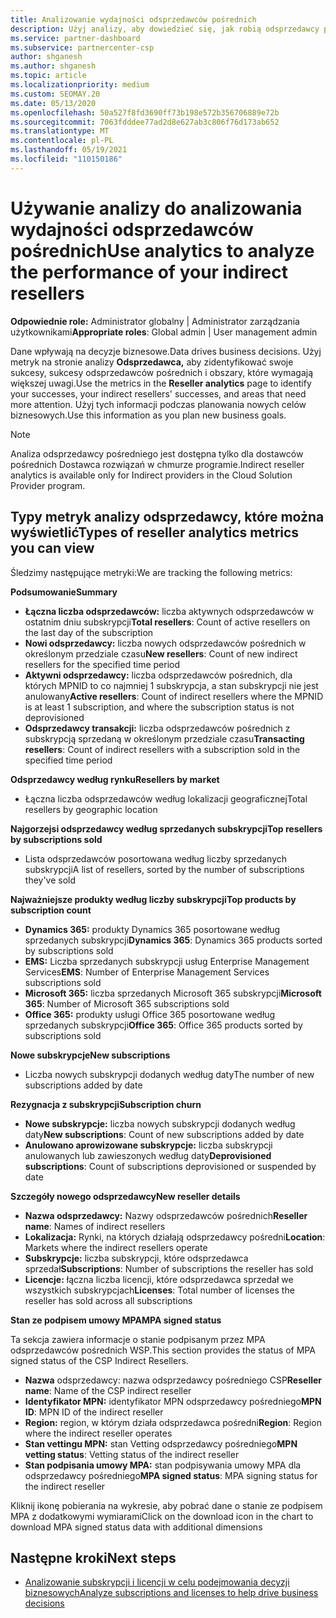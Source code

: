 ```yaml
---
title: Analizowanie wydajności odsprzedawców pośrednich
description: Użyj analizy, aby dowiedzieć się, jak robią odsprzedawcy pośredni, zarówno ich sukcesy, jak i obszary, które mogą wymagać większej uwagi.
ms.service: partner-dashboard
ms.subservice: partnercenter-csp
author: shganesh
ms.author: shganesh
ms.topic: article
ms.localizationpriority: medium
ms.custom: SEOMAY.20
ms.date: 05/13/2020
ms.openlocfilehash: 50a527f8fd3690ff73b198e572b356706889e72b
ms.sourcegitcommit: 7063fdddee77ad2d8e627ab3c806f76d173ab652
ms.translationtype: MT
ms.contentlocale: pl-PL
ms.lasthandoff: 05/19/2021
ms.locfileid: "110150186"
---
```

# <a name="use-analytics-to-analyze-the-performance-of-your-indirect-resellers"></a><span data-ttu-id="0f146-103">Używanie analizy do analizowania wydajności odsprzedawców pośrednich</span><span class="sxs-lookup"><span data-stu-id="0f146-103">Use analytics to analyze the performance of your indirect resellers</span></span>

<span data-ttu-id="0f146-104">**Odpowiednie role:** Administrator globalny | Administrator zarządzania użytkownikami</span><span class="sxs-lookup"><span data-stu-id="0f146-104">**Appropriate roles**: Global admin | User management admin</span></span>


<span data-ttu-id="0f146-105">Dane wpływają na decyzje biznesowe.</span><span class="sxs-lookup"><span data-stu-id="0f146-105">Data drives business decisions.</span></span> <span data-ttu-id="0f146-106">Użyj metryk na stronie analizy **Odsprzedawca,** aby zidentyfikować swoje sukcesy, sukcesy odsprzedawców pośrednich i obszary, które wymagają większej uwagi.</span><span class="sxs-lookup"><span data-stu-id="0f146-106">Use the metrics in the **Reseller analytics** page to identify your successes, your indirect resellers' successes, and areas that need more attention.</span></span> <span data-ttu-id="0f146-107">Użyj tych informacji podczas planowania nowych celów biznesowych.</span><span class="sxs-lookup"><span data-stu-id="0f146-107">Use this information as you plan new business goals.</span></span>

> [!NOTE]
> <span data-ttu-id="0f146-108">Analiza odsprzedawcy pośredniego jest dostępna tylko dla dostawców pośrednich Dostawca rozwiązań w chmurze programie.</span><span class="sxs-lookup"><span data-stu-id="0f146-108">Indirect reseller analytics is available only for Indirect providers in the Cloud Solution Provider program.</span></span>

## <a name="types-of-reseller-analytics-metrics-you-can-view"></a><span data-ttu-id="0f146-109">Typy metryk analizy odsprzedawcy, które można wyświetlić</span><span class="sxs-lookup"><span data-stu-id="0f146-109">Types of reseller analytics metrics you can view</span></span>

<span data-ttu-id="0f146-110">Śledzimy następujące metryki:</span><span class="sxs-lookup"><span data-stu-id="0f146-110">We are tracking the following metrics:</span></span>

<span data-ttu-id="0f146-111">**Podsumowanie**</span><span class="sxs-lookup"><span data-stu-id="0f146-111">**Summary**</span></span>  
 - <span data-ttu-id="0f146-112">**Łączna liczba odsprzedawców:** liczba aktywnych odsprzedawców w ostatnim dniu subskrypcji</span><span class="sxs-lookup"><span data-stu-id="0f146-112">**Total resellers**: Count of active resellers on the last day of the subscription</span></span>  
 - <span data-ttu-id="0f146-113">**Nowi odsprzedawcy:** liczba nowych odsprzedawców pośrednich w określonym przedziale czasu</span><span class="sxs-lookup"><span data-stu-id="0f146-113">**New resellers**: Count of new indirect resellers for the specified time period</span></span>  
 - <span data-ttu-id="0f146-114">**Aktywni odsprzedawcy:** liczba odsprzedawców pośrednich, dla których MPNID to co najmniej 1 subskrypcja, a stan subskrypcji nie jest anulowany</span><span class="sxs-lookup"><span data-stu-id="0f146-114">**Active resellers**: Count of indirect resellers where the MPNID is at least 1 subscription, and where the subscription status is not deprovisioned</span></span>  
 - <span data-ttu-id="0f146-115">**Odsprzedawcy transakcji:** liczba odsprzedawców pośrednich z subskrypcją sprzedaną w określonym przedziale czasu</span><span class="sxs-lookup"><span data-stu-id="0f146-115">**Transacting resellers**: Count of indirect resellers with a subscription sold in the specified time period</span></span>  

<span data-ttu-id="0f146-116">**Odsprzedawcy według rynku**</span><span class="sxs-lookup"><span data-stu-id="0f146-116">**Resellers by market**</span></span>  
 - <span data-ttu-id="0f146-117">Łączna liczba odsprzedawców według lokalizacji geograficznej</span><span class="sxs-lookup"><span data-stu-id="0f146-117">Total resellers by geographic location</span></span>  

<span data-ttu-id="0f146-118">**Najgorzejsi odsprzedawcy według sprzedanych subskrypcji**</span><span class="sxs-lookup"><span data-stu-id="0f146-118">**Top resellers by subscriptions sold**</span></span>
 - <span data-ttu-id="0f146-119">Lista odsprzedawców posortowana według liczby sprzedanych subskrypcji</span><span class="sxs-lookup"><span data-stu-id="0f146-119">A list of resellers, sorted by the number of subscriptions they've sold</span></span>  

<span data-ttu-id="0f146-120">**Najważniejsze produkty według liczby subskrypcji**</span><span class="sxs-lookup"><span data-stu-id="0f146-120">**Top products by subscription count**</span></span>  
 - <span data-ttu-id="0f146-121">**Dynamics 365:** produkty Dynamics 365 posortowane według sprzedanych subskrypcji</span><span class="sxs-lookup"><span data-stu-id="0f146-121">**Dynamics 365**: Dynamics 365 products sorted by subscriptions sold</span></span>  
 - <span data-ttu-id="0f146-122">**EMS:** Liczba sprzedanych subskrypcji usług Enterprise Management Services</span><span class="sxs-lookup"><span data-stu-id="0f146-122">**EMS**: Number of Enterprise Management Services subscriptions sold</span></span>  
 - <span data-ttu-id="0f146-123">**Microsoft 365:** liczba sprzedanych Microsoft 365 subskrypcji</span><span class="sxs-lookup"><span data-stu-id="0f146-123">**Microsoft 365**: Number of Microsoft 365 subscriptions sold</span></span>  
 - <span data-ttu-id="0f146-124">**Office 365:** produkty usługi Office 365 posortowane według sprzedanych subskrypcji</span><span class="sxs-lookup"><span data-stu-id="0f146-124">**Office 365**: Office 365 products sorted by subscriptions sold</span></span>  

<span data-ttu-id="0f146-125">**Nowe subskrypcje**</span><span class="sxs-lookup"><span data-stu-id="0f146-125">**New subscriptions**</span></span>  
 - <span data-ttu-id="0f146-126">Liczba nowych subskrypcji dodanych według daty</span><span class="sxs-lookup"><span data-stu-id="0f146-126">The number of new subscriptions added by date</span></span>  

<span data-ttu-id="0f146-127">**Rezygnacja z subskrypcji**</span><span class="sxs-lookup"><span data-stu-id="0f146-127">**Subscription churn**</span></span>  
 - <span data-ttu-id="0f146-128">**Nowe subskrypcje:** liczba nowych subskrypcji dodanych według daty</span><span class="sxs-lookup"><span data-stu-id="0f146-128">**New subscriptions**: Count of new subscriptions added by date</span></span>  
 - <span data-ttu-id="0f146-129">**Anulowano aprowizowane subskrypcje:** liczba subskrypcji anulowanych lub zawieszonych według daty</span><span class="sxs-lookup"><span data-stu-id="0f146-129">**Deprovisioned subscriptions**: Count of subscriptions deprovisioned or suspended by date</span></span>  

<span data-ttu-id="0f146-130">**Szczegóły nowego odsprzedawcy**</span><span class="sxs-lookup"><span data-stu-id="0f146-130">**New reseller details**</span></span>  
 - <span data-ttu-id="0f146-131">**Nazwa odsprzedawcy:** Nazwy odsprzedawców pośrednich</span><span class="sxs-lookup"><span data-stu-id="0f146-131">**Reseller name**: Names of indirect resellers</span></span>  
 - <span data-ttu-id="0f146-132">**Lokalizacja:** Rynki, na których działają odsprzedawcy pośredni</span><span class="sxs-lookup"><span data-stu-id="0f146-132">**Location**: Markets where the indirect resellers operate</span></span>  
 - <span data-ttu-id="0f146-133">**Subskrypcje:** liczba subskrypcji, które odsprzedawca sprzedał</span><span class="sxs-lookup"><span data-stu-id="0f146-133">**Subscriptions**: Number of subscriptions the reseller has sold</span></span>  
 - <span data-ttu-id="0f146-134">**Licencje:** łączna liczba licencji, które odsprzedawca sprzedał we wszystkich subskrypcjach</span><span class="sxs-lookup"><span data-stu-id="0f146-134">**Licenses**: Total number of licenses the reseller has sold across all subscriptions</span></span>  

<span data-ttu-id="0f146-135">**Stan ze podpisem umowy MPA**</span><span class="sxs-lookup"><span data-stu-id="0f146-135">**MPA signed status**</span></span>

<span data-ttu-id="0f146-136">Ta sekcja zawiera informacje o stanie podpisanym przez MPA odsprzedawców pośrednich WSP.</span><span class="sxs-lookup"><span data-stu-id="0f146-136">This section provides the status of MPA signed status of the CSP Indirect Resellers.</span></span>

 - <span data-ttu-id="0f146-137">**Nazwa** odsprzedawcy: nazwa odsprzedawcy pośredniego CSP</span><span class="sxs-lookup"><span data-stu-id="0f146-137">**Reseller name**: Name of the CSP indirect reseller</span></span>
 - <span data-ttu-id="0f146-138">**Identyfikator MPN:** identyfikator MPN odsprzedawcy pośredniego</span><span class="sxs-lookup"><span data-stu-id="0f146-138">**MPN ID**: MPN ID of the indirect reseller</span></span>
 - <span data-ttu-id="0f146-139">**Region:** region, w którym działa odsprzedawca pośredni</span><span class="sxs-lookup"><span data-stu-id="0f146-139">**Region**: Region where the indirect reseller operates</span></span>
 - <span data-ttu-id="0f146-140">**Stan vettingu MPN:** stan Vetting odsprzedawcy pośredniego</span><span class="sxs-lookup"><span data-stu-id="0f146-140">**MPN vetting status**: Vetting status of the indirect reseller</span></span>
 - <span data-ttu-id="0f146-141">**Stan podpisania umowy MPA:** stan podpisywania umowy MPA dla odsprzedawcy pośredniego</span><span class="sxs-lookup"><span data-stu-id="0f146-141">**MPA signed status**: MPA signing status for the indirect reseller</span></span>

<span data-ttu-id="0f146-142">Kliknij ikonę pobierania na wykresie, aby pobrać dane o stanie ze podpisem MPA z dodatkowymi wymiarami</span><span class="sxs-lookup"><span data-stu-id="0f146-142">Click on the download icon in the chart to download MPA signed status data with additional dimensions</span></span>
  
## <a name="next-steps"></a><span data-ttu-id="0f146-143">Następne kroki</span><span class="sxs-lookup"><span data-stu-id="0f146-143">Next steps</span></span>

- [<span data-ttu-id="0f146-144">Analizowanie subskrypcji i licencji w celu podejmowania decyzji biznesowych</span><span class="sxs-lookup"><span data-stu-id="0f146-144">Analyze subscriptions and licenses to help drive business decisions</span></span>](analyze-subscriptions-licenses.md)